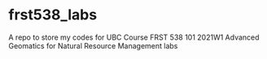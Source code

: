 # frst538_labs
A repo to store my codes for UBC Course FRST 538 101 2021W1 Advanced Geomatics for Natural Resource Management labs
